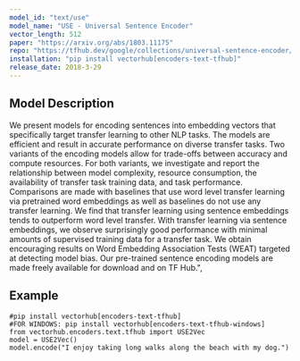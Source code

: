 ```yaml
---
model_id: "text/use"
model_name: "USE - Universal Sentence Encoder"
vector_length: 512 
paper: "https://arxiv.org/abs/1803.11175"
repo: "https://tfhub.dev/google/collections/universal-sentence-encoder/1"
installation: "pip install vectorhub[encoders-text-tfhub]"
release_date: 2018-3-29
---
```


## Model Description

We present models for encoding sentences into embedding vectors that specifically target transfer learning to other NLP tasks. The models are efficient and result in accurate performance on diverse transfer tasks. Two variants of the encoding models allow for trade-offs between accuracy and compute resources. For both variants, we investigate and report the relationship between model complexity, resource consumption, the availability of transfer task training data, and task performance. Comparisons are made with baselines that use word level transfer learning via pretrained word embeddings as well as baselines do not use any transfer learning. We find that transfer learning using sentence embeddings tends to outperform word level transfer. With transfer learning via sentence embeddings, we observe surprisingly good performance with minimal amounts of supervised training data for a transfer task. We obtain encouraging results on Word Embedding Association Tests (WEAT) targeted at detecting model bias. Our pre-trained sentence encoding models are made freely available for download and on TF Hub.",

## Example

```
#pip install vectorhub[encoders-text-tfhub]
#FOR WINDOWS: pip install vectorhub[encoders-text-tfhub-windows]
from vectorhub.encoders.text.tfhub import USE2Vec
model = USE2Vec()
model.encode("I enjoy taking long walks along the beach with my dog.")
```
